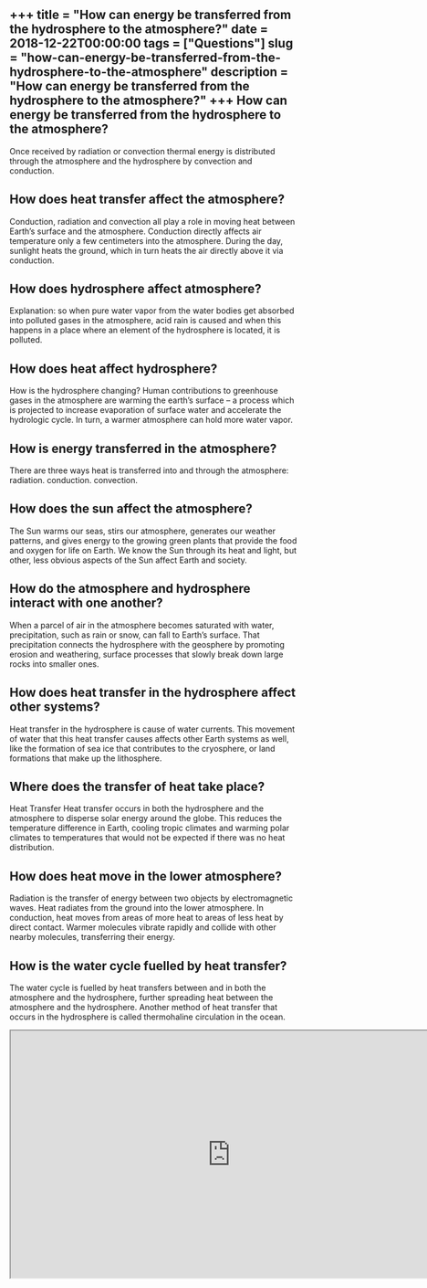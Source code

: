 +++
title = "How can energy be transferred from the hydrosphere to the atmosphere?"
date = 2018-12-22T00:00:00
tags = ["Questions"]
slug = "how-can-energy-be-transferred-from-the-hydrosphere-to-the-atmosphere"
description = "How can energy be transferred from the hydrosphere to the atmosphere?"
+++
How can energy be transferred from the hydrosphere to the atmosphere?
---------------------------------------------------------------------

Once received by radiation or convection thermal energy is distributed through the atmosphere and the hydrosphere by convection and conduction.

How does heat transfer affect the atmosphere?
---------------------------------------------

Conduction, radiation and convection all play a role in moving heat between Earth’s surface and the atmosphere. Conduction directly affects air temperature only a few centimeters into the atmosphere. During the day, sunlight heats the ground, which in turn heats the air directly above it via conduction.

How does hydrosphere affect atmosphere?
---------------------------------------

Explanation: so when pure water vapor from the water bodies get absorbed into polluted gases in the atmosphere, acid rain is caused and when this happens in a place where an element of the hydrosphere is located, it is polluted.

How does heat affect hydrosphere?
---------------------------------

How is the hydrosphere changing? Human contributions to greenhouse gases in the atmosphere are warming the earth’s surface – a process which is projected to increase evaporation of surface water and accelerate the hydrologic cycle. In turn, a warmer atmosphere can hold more water vapor.

How is energy transferred in the atmosphere?
--------------------------------------------

There are three ways heat is transferred into and through the atmosphere: radiation. conduction. convection.

How does the sun affect the atmosphere?
---------------------------------------

The Sun warms our seas, stirs our atmosphere, generates our weather patterns, and gives energy to the growing green plants that provide the food and oxygen for life on Earth. We know the Sun through its heat and light, but other, less obvious aspects of the Sun affect Earth and society.

How do the atmosphere and hydrosphere interact with one another?
----------------------------------------------------------------

When a parcel of air in the atmosphere becomes saturated with water, precipitation, such as rain or snow, can fall to Earth’s surface. That precipitation connects the hydrosphere with the geosphere by promoting erosion and weathering, surface processes that slowly break down large rocks into smaller ones.

How does heat transfer in the hydrosphere affect other systems?
---------------------------------------------------------------

Heat transfer in the hydrosphere is cause of water currents. This movement of water that this heat transfer causes affects other Earth systems as well, like the formation of sea ice that contributes to the cryosphere, or land formations that make up the lithosphere.

Where does the transfer of heat take place?
-------------------------------------------

Heat Transfer Heat transfer occurs in both the hydrosphere and the atmosphere to disperse solar energy around the globe. This reduces the temperature difference in Earth, cooling tropic climates and warming polar climates to temperatures that would not be expected if there was no heat distribution.

How does heat move in the lower atmosphere?
-------------------------------------------

Radiation is the transfer of energy between two objects by electromagnetic waves. Heat radiates from the ground into the lower atmosphere. In conduction, heat moves from areas of more heat to areas of less heat by direct contact. Warmer molecules vibrate rapidly and collide with other nearby molecules, transferring their energy.

How is the water cycle fuelled by heat transfer?
------------------------------------------------

The water cycle is fuelled by heat transfers between and in both the atmosphere and the hydrosphere, further spreading heat between the atmosphere and the hydrosphere. Another method of heat transfer that occurs in the hydrosphere is called thermohaline circulation in the ocean.

<iframe allow="accelerometer; autoplay; clipboard-write; encrypted-media; gyroscope; picture-in-picture" allowfullscreen="" class="__youtube_prefs__  epyt-is-override  no-lazyload" data-no-lazy="1" data-origheight="433" data-origwidth="770" data-skipgform_ajax_framebjll="" height="433" id="_ytid_68719" loading="lazy" src="https://www.youtube.com/embed/jsmu9uGzWy8?enablejsapi=1&autoplay=0&cc_load_policy=0&cc_lang_pref=&iv_load_policy=1&loop=0&modestbranding=0&rel=1&fs=1&playsinline=0&autohide=2&theme=dark&color=red&controls=1&" title="YouTube player" width="770"></iframe>